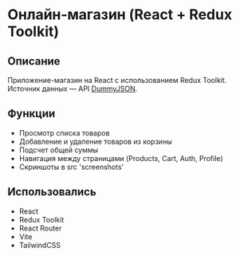 # Онлайн-магазин (React + Redux Toolkit)

## Описание 
Приложение-магазин на React с использованием Redux Toolkit.  
Источник данных — API [DummyJSON](https://dummyjson.com/products).

## Функции
- Просмотр списка товаров
- Добавление и удаление товаров из корзины
- Подсчет общей суммы
- Навигация между страницами (Products, Cart, Auth, Profile)
- Скриншоты в src 'screenshots'

## Использовались 
- React
- Redux Toolkit
- React Router
- Vite
- TailwindCSS


